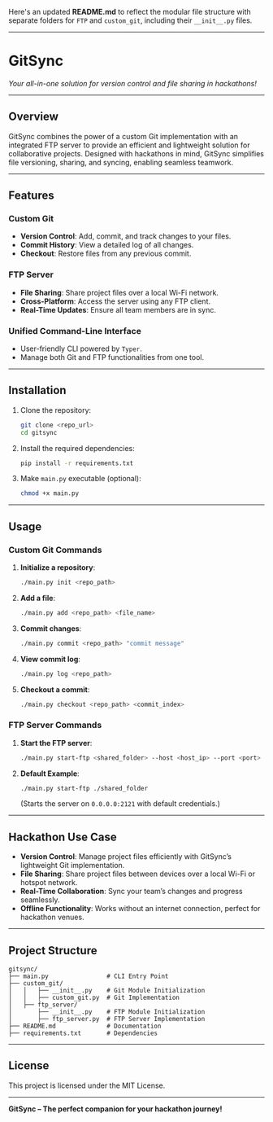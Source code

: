 Here's an updated **README.md** to reflect the modular file structure with separate folders for `FTP` and `custom_git`, including their `__init__.py` files.

---

# **GitSync**  
*Your all-in-one solution for version control and file sharing in hackathons!*

---

## **Overview**  
GitSync combines the power of a custom Git implementation with an integrated FTP server to provide an efficient and lightweight solution for collaborative projects. Designed with hackathons in mind, GitSync simplifies file versioning, sharing, and syncing, enabling seamless teamwork.

---

## **Features**  

### **Custom Git**  
- **Version Control**: Add, commit, and track changes to your files.  
- **Commit History**: View a detailed log of all changes.  
- **Checkout**: Restore files from any previous commit.  

### **FTP Server**  
- **File Sharing**: Share project files over a local Wi-Fi network.  
- **Cross-Platform**: Access the server using any FTP client.  
- **Real-Time Updates**: Ensure all team members are in sync.

### **Unified Command-Line Interface**  
- User-friendly CLI powered by `Typer`.  
- Manage both Git and FTP functionalities from one tool.

---

## **Installation**  

1. Clone the repository:  
   ```bash
   git clone <repo_url>
   cd gitsync
   ```  

2. Install the required dependencies:  
   ```bash
   pip install -r requirements.txt
   ```  

3. Make `main.py` executable (optional):  
   ```bash
   chmod +x main.py
   ```  

---

## **Usage**  

### **Custom Git Commands**  

1. **Initialize a repository**:  
   ```bash
   ./main.py init <repo_path>
   ```  

2. **Add a file**:  
   ```bash
   ./main.py add <repo_path> <file_name>
   ```  

3. **Commit changes**:  
   ```bash
   ./main.py commit <repo_path> "commit message"
   ```  

4. **View commit log**:  
   ```bash
   ./main.py log <repo_path>
   ```  

5. **Checkout a commit**:  
   ```bash
   ./main.py checkout <repo_path> <commit_index>
   ```  

### **FTP Server Commands**  

1. **Start the FTP server**:  
   ```bash
   ./main.py start-ftp <shared_folder> --host <host_ip> --port <port>
   ```  

2. **Default Example**:  
   ```bash
   ./main.py start-ftp ./shared_folder
   ```  
   (Starts the server on `0.0.0.0:2121` with default credentials.)

---

## **Hackathon Use Case**  
- **Version Control**: Manage project files efficiently with GitSync’s lightweight Git implementation.  
- **File Sharing**: Share project files between devices over a local Wi-Fi or hotspot network.  
- **Real-Time Collaboration**: Sync your team’s changes and progress seamlessly.  
- **Offline Functionality**: Works without an internet connection, perfect for hackathon venues.  

---

## **Project Structure**  
```
gitsync/
├── main.py                # CLI Entry Point
├── custom_git/
│   │   ├── __init__.py    # Git Module Initialization
│   │   ├── custom_git.py  # Git Implementation
│   ├── ftp_server/
│       ├── __init__.py    # FTP Module Initialization
│       ├── ftp_server.py  # FTP Server Implementation
├── README.md              # Documentation
├── requirements.txt       # Dependencies
```

---

## **License**  
This project is licensed under the MIT License.  

---

**GitSync – The perfect companion for your hackathon journey!**  
